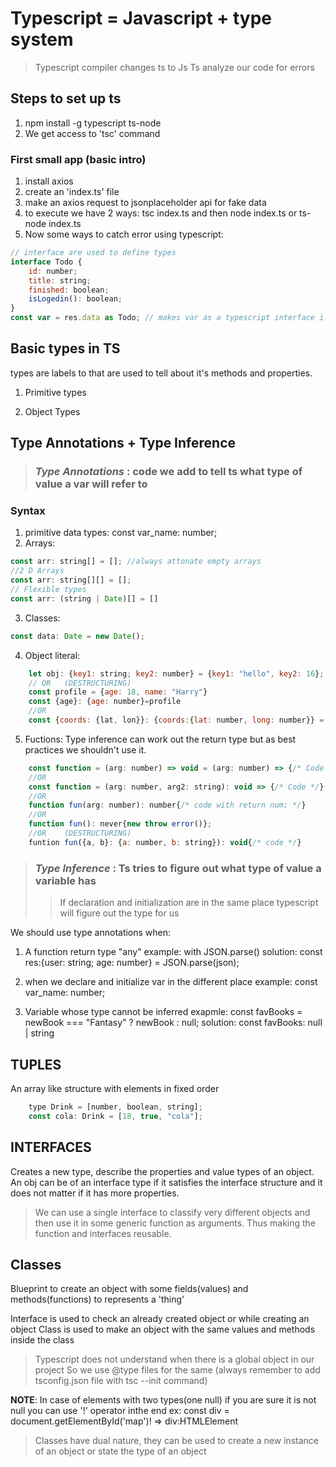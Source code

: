 # Typescript = Javascript + type system

> Typescript compiler changes ts to Js
> Ts analyze our code for errors

## Steps to set up ts

1. npm install -g typescript ts-node
2. We get access to 'tsc' command

### First small app (basic intro)

1. install axios
2. create an 'index.ts' file
3. make an axios request to jsonplaceholder api for fake data
4. to execute we have 2 ways: tsc index.ts and then node index.ts or ts-node index.ts
5. Now some ways to catch error using typescript:

```Javascript
// interface are used to define types
interface Todo {
    id: number;
    title: string;
    finished: boolean;
    isLogedin(): boolean;
}
const var = res.data as Todo; // makes var as a typescript interface i.e. defines a structure for var.
```

## Basic types in TS

types are labels to that are used to tell about it's methods and properties.

1. Primitive types

2. Object Types

## Type Annotations + Type Inference

> ### _Type Annotations_ : code **we** add to tell ts what type of value a var will refer to

### Syntax

1. primitive data types: const var_name: number;
2. Arrays:

```Javascript
const arr: string[] = []; //always attonate empty arrays
//2 D Arrays
const arr: string[][] = [];
// Flexible types
const arr: (string | Date)[] = []
```

3. Classes:

```Javascript
const data: Date = new Date();
```

4. Object literal:

```Javascript
    let obj: {key1: string; key2: number} = {key1: "hello", key2: 16};
    // OR   (DESTRUCTURING)
    const profile = {age: 18, name: "Harry"}
    const {age}: {age: number}=profile
    //OR    
    const {coords: {lat, lon}}: {coords:{lat: number, long: number}} = location
```

5. Fuctions: Type inference can work out the return type but as best practices we shouldn't use it.

```Javascript
    const function = (arg: number) => void = (arg: number) => {/* Code */}
    //OR
    const function = (arg: number, arg2: string): void => {/* Code */}
    //OR
    function fun(arg: number): number{/* code with return num; */}
    //OR
    function fun(): never{new throw error()};
    //OR    (DESTRUCTURING)
    funtion fun({a, b}: {a: number, b: string}): void{/* code */}
```

> ### _Type Inference_ : **Ts** tries to figure out what type of value a variable has
>
> > If declaration and initialization are in the same place typescript will figure out the type for us

We should use type annotations when:

1. A function return type "any"
   example: with JSON.parse()
   solution: 
            const res:{user: string; age: number}  = JSON.parse(json);

2. when we declare and initialize var in the different place
   example: const var_name: number;

3. Variable whose type cannot be inferred
    exapmle: const favBooks = newBook === "Fantasy" ? newBook : null;
    solution: const favBooks: null | string

## TUPLES

An array like structure with elements in fixed order

```Javascript
    type Drink = [number, boolean, string];
    const cola: Drink = [18, true, "cola"];
```

## INTERFACES

Creates a new type, describe the properties and value types of an object.
An obj can be of an interface type if it satisfies the interface structure and it does not matter if it has more properties.

> We can use a single interface to classify very different objects and then use it in some generic function as arguments.
Thus making the function and interfaces reusable. 

## Classes

Blueprint to create an object with some fields(values) and methods(functions) to represents a 'thing'


Interface is used to check an already created object or while creating an object
Class is used to make an object with the same values and methods inside the class

> Typescript does not understand when there is a global object in our project
> So we use @type files for the same (always remember to add tsconfig.json file with tsc --init command)

__NOTE__: In case of elements with two types(one null) if you are sure it is not null you can use '!' operator inthe end ex: const div = document.getElementById('map')! => div:HTMLElement

> Classes have dual nature, they can be used to create a new instance of an object or state the type of an object